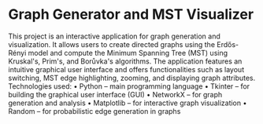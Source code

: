   # Graph Generator and MST Visualizer
This project is an interactive application for graph generation and visualization. It allows users to create directed graphs using the Erdős-Rényi model and compute the Minimum Spanning Tree (MST) using Kruskal's, Prim's, and Borůvka's algorithms. The application features an intuitive graphical user interface and offers functionalities such as layout switching, MST edge highlighting, zooming, and displaying graph attributes.
  Technologies used:
    • Python – main programming language
    •	Tkinter – for building the graphical user interface (GUI)
    •	NetworkX – for graph generation and analysis
    •	Matplotlib – for interactive graph visualization
    •	Random – for probabilistic edge generation in graphs
